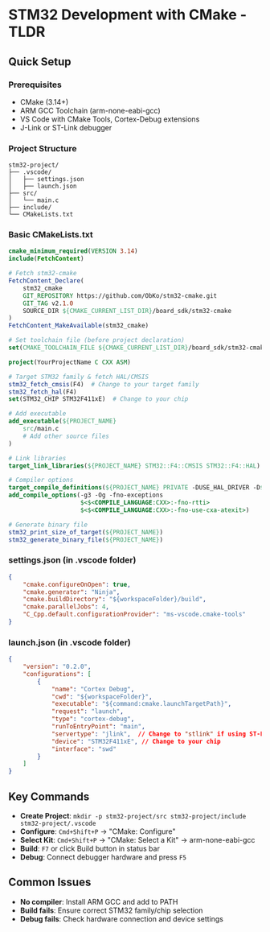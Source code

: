 # STM32 Development with CMake - TLDR

## Quick Setup

### Prerequisites
- CMake (3.14+)
- ARM GCC Toolchain (arm-none-eabi-gcc)
- VS Code with CMake Tools, Cortex-Debug extensions
- J-Link or ST-Link debugger

### Project Structure
```
stm32-project/
├── .vscode/
│   ├── settings.json
│   ├── launch.json
├── src/
│   └── main.c
├── include/
└── CMakeLists.txt
```

### Basic CMakeLists.txt
```cmake
cmake_minimum_required(VERSION 3.14)
include(FetchContent)

# Fetch stm32-cmake
FetchContent_Declare(
    stm32_cmake
    GIT_REPOSITORY https://github.com/ObKo/stm32-cmake.git
    GIT_TAG v2.1.0
    SOURCE_DIR ${CMAKE_CURRENT_LIST_DIR}/board_sdk/stm32-cmake
)
FetchContent_MakeAvailable(stm32_cmake)

# Set toolchain file (before project declaration)
set(CMAKE_TOOLCHAIN_FILE ${CMAKE_CURRENT_LIST_DIR}/board_sdk/stm32-cmake/cmake/stm32_gcc.cmake)

project(YourProjectName C CXX ASM)

# Target STM32 family & fetch HAL/CMSIS
stm32_fetch_cmsis(F4)  # Change to your target family
stm32_fetch_hal(F4)
set(STM32_CHIP STM32F411xE)  # Change to your chip

# Add executable
add_executable(${PROJECT_NAME} 
    src/main.c
    # Add other source files
)

# Link libraries
target_link_libraries(${PROJECT_NAME} STM32::F4::CMSIS STM32::F4::HAL)

# Compiler options
target_compile_definitions(${PROJECT_NAME} PRIVATE -DUSE_HAL_DRIVER -D${STM32_CHIP})
add_compile_options(-g3 -Og -fno-exceptions 
                    $<$<COMPILE_LANGUAGE:CXX>:-fno-rtti> 
                    $<$<COMPILE_LANGUAGE:CXX>:-fno-use-cxa-atexit>)

# Generate binary file
stm32_print_size_of_target(${PROJECT_NAME})
stm32_generate_binary_file(${PROJECT_NAME})
```

### settings.json (in .vscode folder)
```json
{
    "cmake.configureOnOpen": true,
    "cmake.generator": "Ninja",
    "cmake.buildDirectory": "${workspaceFolder}/build",
    "cmake.parallelJobs": 4,
    "C_Cpp.default.configurationProvider": "ms-vscode.cmake-tools"
}
```

### launch.json (in .vscode folder)
```json
{
    "version": "0.2.0",
    "configurations": [
        {
            "name": "Cortex Debug",
            "cwd": "${workspaceFolder}",
            "executable": "${command:cmake.launchTargetPath}",
            "request": "launch",
            "type": "cortex-debug",
            "runToEntryPoint": "main",
            "servertype": "jlink",  // Change to "stlink" if using ST-Link
            "device": "STM32F411xE", // Change to your chip
            "interface": "swd"
        }
    ]
}
```

## Key Commands
- **Create Project**: `mkdir -p stm32-project/src stm32-project/include stm32-project/.vscode`
- **Configure**: `Cmd+Shift+P` → "CMake: Configure"
- **Select Kit**: `Cmd+Shift+P` → "CMake: Select a Kit" → arm-none-eabi-gcc
- **Build**: `F7` or click Build button in status bar
- **Debug**: Connect debugger hardware and press `F5`

## Common Issues
- **No compiler**: Install ARM GCC and add to PATH
- **Build fails**: Ensure correct STM32 family/chip selection
- **Debug fails**: Check hardware connection and device settings